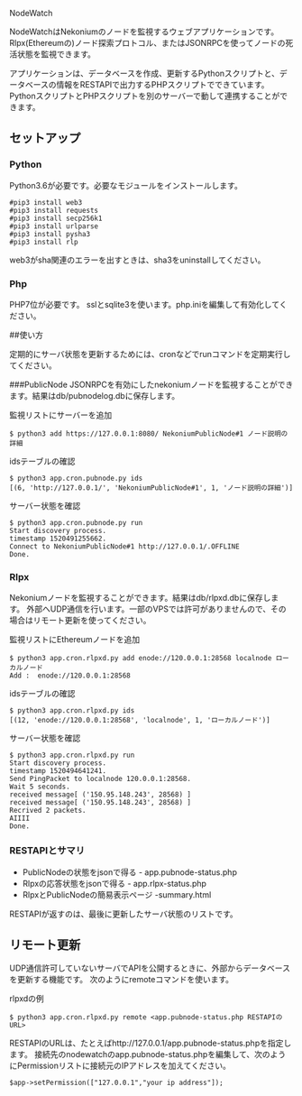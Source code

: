 NodeWatch


NodeWatchはNekoniumのノードを監視するウェブアプリケーションです。Rlpx(Ethereumの)ノード探索プロトコル、またはJSONRPCを使ってノードの死活状態を監視できます。

アプリケーションは、データベースを作成、更新するPythonスクリプトと、データベースの情報をRESTAPIで出力するPHPスクリプトでできています。
PythonスクリプトとPHPスクリプトを別のサーバーで動して連携することができます。


## セットアップ

### Python
Python3.6が必要です。必要なモジュールをインストールします。
~~~~
#pip3 install web3 
#pip3 install requests
#pip3 install secp256k1 
#pip3 install urlparse
#pip3 install pysha3
#pip3 install rlp
~~~~
web3がsha関連のエラーを出すときは、sha3をuninstallしてください。

### Php
PHP7位が必要です。
sslとsqlite3を使います。php.iniを編集して有効化してください。

##使い方

定期的にサーバ状態を更新するためには、cronなどでrunコマンドを定期実行してください。

###PublicNode
JSONRPCを有効にしたnekoniumノードを監視することができます。結果はdb/pubnodelog.dbに保存します。

監視リストにサーバーを追加
~~~~
$ python3 add https://127.0.0.1:8080/ NekoniumPublicNode#1 ノード説明の詳細
~~~~

idsテーブルの確認
~~~~
$ python3 app.cron.pubnode.py ids
[(6, 'http://127.0.0.1/', 'NekoniumPublicNode#1', 1, 'ノード説明の詳細')]
~~~~

サーバー状態を確認
~~~~
$ python3 app.cron.pubnode.py run
Start discovery process.
timestamp 1520491255662.
Connect to NekoniumPublicNode#1 http://127.0.0.1/.OFFLINE
Done.
~~~~

### Rlpx
Nekoniumノードを監視することができます。結果はdb/rlpxd.dbに保存します。
外部へUDP通信を行います。一部のVPSでは許可がありませんので、その場合はリモート更新を使ってください。

監視リストにEthereumノードを追加
~~~~
$ python3 app.cron.rlpxd.py add enode://120.0.0.1:28568 localnode ローカルノード
Add :  enode://120.0.0.1:28568
~~~~

idsテーブルの確認
~~~~
$ python3 app.cron.rlpxd.py ids
[(12, 'enode://120.0.0.1:28568', 'localnode', 1, 'ローカルノード')]
~~~~

サーバー状態を確認
~~~~
$ python3 app.cron.rlpxd.py run
Start discovery process.
timestamp 1520494641241.
Send PingPacket to localnode 120.0.0.1:28568.
Wait 5 seconds.
received message[ ('150.95.148.243', 28568) ]
received message[ ('150.95.148.243', 28568) ]
Recrived 2 packets.
AIIII
Done.
~~~~



### RESTAPIとサマリ

+ PublicNodeの状態をjsonで得る - app.pubnode-status.php
+ Rlpxの応答状態をjsonで得る - app.rlpx-status.php
+ RlpxとPublicNodeの簡易表示ページ -summary.html

RESTAPIが返すのは、最後に更新したサーバ状態のリストです。

## リモート更新

UDP通信許可していないサーバでAPIを公開するときに、外部からデータベースを更新する機能です。
次のようにremoteコマンドを使います。

rlpxdの例
~~~~
$ python3 app.cron.rlpxd.py remote <app.pubnode-status.php RESTAPIのURL>
~~~~
RESTAPIのURLは、たとえばhttp://127.0.0.1/app.pubnode-status.phpを指定します。
接続先のnodewatchのapp.pubnode-status.phpを編集して、次のようにPermissionリストに接続元のIPアドレスを加えてください。
~~~~
$app->setPermission(["127.0.0.1","your ip address"]);
~~~~